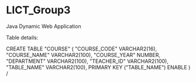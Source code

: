 # LICT_Group3
Java Dynamic Web Application

Table details: 

CREATE TABLE  "COURSE" 
   (	"COURSE_CODE" VARCHAR2(16), 
	"COURSE_NAME" VARCHAR2(100), 
	"COURSE_YEAR" NUMBER, 
	"DEPARTMENT" VARCHAR2(100), 
	"TEACHER_ID" VARCHAR2(100), 
	"TABLE_NAME" VARCHAR2(100), 
	 PRIMARY KEY ("TABLE_NAME") ENABLE
   )
/
